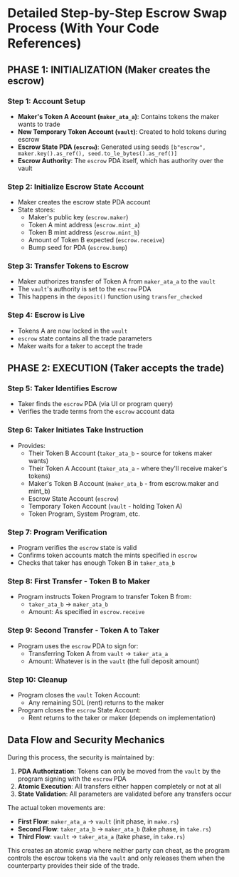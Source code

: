 
# Detailed Step-by-Step Escrow Swap Process (With Your Code References)

## PHASE 1: INITIALIZATION (Maker creates the escrow)

### Step 1: Account Setup
- **Maker's Token A Account (`maker_ata_a`)**: Contains tokens the maker wants to trade
- **New Temporary Token Account (`vault`)**: Created to hold tokens during escrow
- **Escrow State PDA (`escrow`)**: Generated using seeds `[b"escrow", maker.key().as_ref(), seed.to_le_bytes().as_ref()]`
- **Escrow Authority**: The `escrow` PDA itself, which has authority over the vault

### Step 2: Initialize Escrow State Account
- Maker creates the escrow state PDA account
- State stores:
  - Maker's public key (`escrow.maker`)
  - Token A mint address (`escrow.mint_a`)
  - Token B mint address (`escrow.mint_b`)
  - Amount of Token B expected (`escrow.receive`)
  - Bump seed for PDA (`escrow.bump`)

### Step 3: Transfer Tokens to Escrow
- Maker authorizes transfer of Token A from `maker_ata_a` to the `vault`
- The `vault`'s authority is set to the `escrow` PDA
- This happens in the `deposit()` function using `transfer_checked`

### Step 4: Escrow is Live
- Tokens A are now locked in the `vault`
- `escrow` state contains all the trade parameters
- Maker waits for a taker to accept the trade

## PHASE 2: EXECUTION (Taker accepts the trade)

### Step 5: Taker Identifies Escrow
- Taker finds the `escrow` PDA (via UI or program query)
- Verifies the trade terms from the `escrow` account data

### Step 6: Taker Initiates Take Instruction
- Provides:
  - Their Token B Account (`taker_ata_b` - source for tokens maker wants)
  - Their Token A Account (`taker_ata_a` - where they'll receive maker's tokens)
  - Maker's Token B Account (`maker_ata_b` - from escrow.maker and mint_b)
  - Escrow State Account (`escrow`)
  - Temporary Token Account (`vault` - holding Token A)
  - Token Program, System Program, etc.

### Step 7: Program Verification
- Program verifies the `escrow` state is valid
- Confirms token accounts match the mints specified in `escrow`
- Checks that taker has enough Token B in `taker_ata_b`

### Step 8: First Transfer - Token B to Maker
- Program instructs Token Program to transfer Token B from:
  - `taker_ata_b` → `maker_ata_b`
  - Amount: As specified in `escrow.receive`
  
### Step 9: Second Transfer - Token A to Taker
- Program uses the `escrow` PDA to sign for:
  - Transferring Token A from `vault` → `taker_ata_a`
  - Amount: Whatever is in the `vault` (the full deposit amount)

### Step 10: Cleanup
- Program closes the `vault` Token Account:
  - Any remaining SOL (rent) returns to the maker
- Program closes the `escrow` State Account:
  - Rent returns to the taker or maker (depends on implementation)

## Data Flow and Security Mechanics

During this process, the security is maintained by:

1. **PDA Authorization**: Tokens can only be moved from the `vault` by the program signing with the `escrow` PDA
2. **Atomic Execution**: All transfers either happen completely or not at all
3. **State Validation**: All parameters are validated before any transfers occur

The actual token movements are:
- **First Flow**: `maker_ata_a` → `vault` (init phase, in `make.rs`)
- **Second Flow**: `taker_ata_b` → `maker_ata_b` (take phase, in `take.rs`)
- **Third Flow**: `vault` → `taker_ata_a` (take phase, in `take.rs`)

This creates an atomic swap where neither party can cheat, as the program controls the escrow tokens via the `vault` and only releases them when the counterparty provides their side of the trade.
